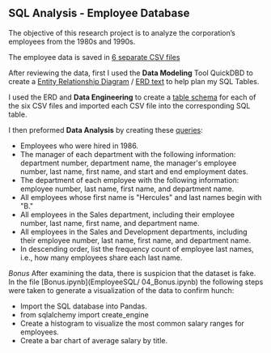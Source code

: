 ## SQL Analysis - Employee Database
The objective of this research project is to analyze the corporation’s employees from the 1980s and 1990s. 

The employee data is saved in [6 separate CSV files]( EmployeeSQL/data)

After reviewing the data, first I used the **Data Modeling** Tool QuickDBD to create a [Entity Relationship Diagram](EmployeeSQL/01_ERD.png) / [ERD text](EmployeeSQL/01_ERD.txt) to help plan my SQL Tables. 

I used the ERD and **Data Engineering** to create a [table schema](EmployeeSQL/02_table_schemata.sql) for each of the six CSV files and imported each CSV file into the corresponding SQL table. 

I then preformed **Data Analysis** by creating these [queries](EmployeeSQL/03_queries.sql):
-	Employees who were hired in 1986.
-	The manager of each department with the following information: department number, department name, the manager's employee number, last name, first name, and start and end employment dates.
-	The department of each employee with the following information: employee number, last name, first name, and department name.
-	All employees whose first name is "Hercules" and last names begin with "B."
-	All employees in the Sales department, including their employee number, last name, first name, and department name.
-	All employees in the Sales and Development departments, including their employee number, last name, first name, and department name.
-	In descending order, list the frequency count of employee last names, i.e., how many employees share each last name.

*Bonus*
After examining the data, there is suspicion that the dataset is fake. In the file [Bonus.ipynb](EmployeeSQL/ 04_Bonus.ipynb)
the following steps were taken to generate a visualization of the data to confirm hunch:
-	Import the SQL database into Pandas.
-	from sqlalchemy import create_engine
-	Create a histogram to visualize the most common salary ranges for employees.
-	Create a bar chart of average salary by title.
